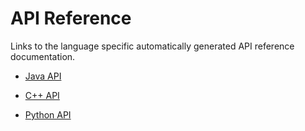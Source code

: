 # API Reference

Links to the language specific automatically generated API reference documentation.

* [Java API](/xmsg/api/java/current/)

* [C++ API](/xmsg/api/cpp/)

* [Python API](/xmsg/api/python/)
